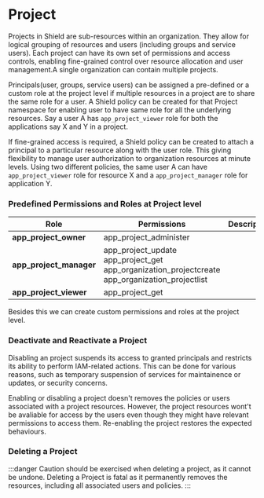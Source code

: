 # Project

Projects in Shield are sub-resources within an organization. They allow for logical grouping of resources and users (including groups and service users). Each project can have its own set of permissions and access controls, enabling fine-grained control over resource allocation and user management.A single organization can contain multiple projects. 

Principals(user, groups, service users) can be assigned a pre-defined or a custom role at the project level if multiple resources in a project are to share the same role for a user. A Shield policy can be created for that Project namespace for enabling user to have same role for all the underlying resources. Say a user A has `app_project_viewer` role for both the applications say X and Y in a project.

If fine-grained access is required, a Shield policy can be created to attach a principal to a particular resource along with the user role. This giving flexibility to manage user authorization to organization resources at minute levels. Using two different policies, the same user A can have `app_project_viewer` role for resource X and a `app_project_manager` role for application Y.

### Predefined Permissions and Roles at Project level

| **Role**                | **Permissions**                                                                                               | **Description** |
| ----------------------- | ------------------------------------------------------------------------------------------------------------- | --------------- |
| **app_project_owner**   | app_project_administer                                                                                        |                 |
| **app_project_manager** | app_project_update <br/>app_project_get<br/> app_organization_projectcreate <br/>app_organization_projectlist |                 |
| **app_project_viewer**  | app_project_get                                                                                               |                 |

Besides this we can create custom permissions and roles at the project level.

### Deactivate and Reactivate a Project

Disabling an project suspends its access to granted principals and restricts its ability to perform IAM-related actions. This can be done for various reasons, such as temporary suspension of services for maintainence or updates, or security concerns.

Enabling or disabling a project doesn't removes the policies or users associated with a project resources. However, the project resources wont't be avaliable for access by the users even though they might have relevant permissions to access them. Re-enabling the project restores the expected behaviours.

### Deleting a Project
:::danger
Caution should be exercised when deleting a project, as it cannot be undone. Deleting a Project is fatal as it permanently removes the resources, including all associated users and policies.
:::
